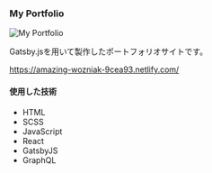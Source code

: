 ### My Portfolio

![My Portfolio]( https://lh3.googleusercontent.com/2XggR_M4hzfMgibk9aLpvtYZHIQDdnZ3MWFgq17EycnA97wQQXs0ZggZEinKnbzXCI3v202bx_HrtoW9V07s5JNkPDeYzAbRtypFKj3lFheKXnNrpfhlh2ZCf8X57kaCl5LHyHsIrD9zSIXOkc8ONokZUuxFI-JBb6MvleiFQIhjghL_JNJ-AnWXhzRsSens02TaAl6EbE9h7E7uVfCe8_rfSiQxZQ4BOQG5lbtGNUP6fEhDkMa2Mewk8xIcYFmMcHqhTVORbA_vhejpbYjAMJ102nszR63NF8C4h6LG_LYNGvlexUAqtygTodan-ect3jQbomhuH2afSlUc6GxiHqU8bPyu7bfZxiEdeIOcCle46mpoBmiqLYmu0DpfPRSE2xaMFJ1n4PM8KuGqJEZNMjHcZ-B6bO8NW6JeouIwPn8RWhwgiKMER5cM-jf67D5Ku76xisM0nmjm7dDeUjms6rXIoNq2qZVlOZkJer11gxDImY82NzdzcHd07ojoNXq9uEy78eSz5euk1smo5yK7aPi7ECKk8fiyU0b9Gu9tVq4Tq2xmZfRuuIWM5xcU2vpJVZWjukFVh2OzaJine79LfXYDDvfkxPIwFTiabBZossU10hCy18jhnulds6vVutMP1Qv82plKRO70WHR1QuZB6G4sWmp2fZ04hOmcFvEXD4eMkZ96TXG_GNU=w2880-h1570-no "My Portfolio")

Gatsby.jsを用いて製作したポートフォリオサイトです。

<https://amazing-wozniak-9cea93.netlify.com/>

#### 使用した技術
- HTML
- SCSS
- JavaScript
- React
- GatsbyJS
- GraphQL
